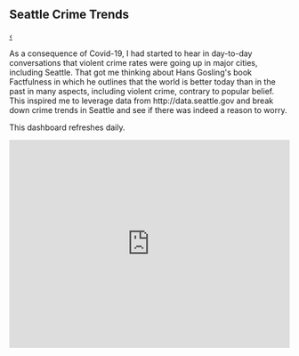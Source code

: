 <head>
<style>

.button {
  font-family : inherit;
  border: none;
  color: white;
  padding: 8px 16px;
  text-align: center;
  display: inline-block;
  transition-duration: 0.4s;
  cursor: pointer;
}

.button {
  background-color: #f2f2f2; 
  color: black; 
  border: 2px solid black;
}

.button:hover {
  background-color: #666666;
  color: white;
}


.previous {
  background-color: #f2f2f2;
  color: black;
  border: 0.5px solid black;

}

.round {
  border-radius: 50%;
}
</style>
</head>
<section class = "inner-medium">

 <h2>Seattle Crime Trends</h2>

<a href="." class="button previous round">&#8249;</a>

<p>As a consequence of Covid-19, I had started to hear in day-to-day conversations that violent crime rates were going up in major cities, including Seattle.
That got me thinking about Hans Gosling's book Factfulness in which he outlines that the world is better today than in the past in many aspects, including violent crime, contrary to popular belief. This inspired me to leverage data from http://data.seattle.gov and break down crime trends in Seattle and see if there was indeed a reason to worry.</p>
<p>This dashboard refreshes daily.</p>

<iframe width="100%" height="373.5" src="https://app.powerbi.com/view?r=eyJrIjoiOTAxNTRhMTctOTcxYi00ZTNiLTgwMzctMTJlMDJjZTRmM2IzIiwidCI6ImY2YjZkZDViLWYwMmYtNDQxYS05OWEwLTE2MmFjNTA2MGJkMiIsImMiOjZ9&pageName=ReportSection88b8ebc95658b800298e" frameborder="0" allowFullScreen="true"></iframe>

</section>
